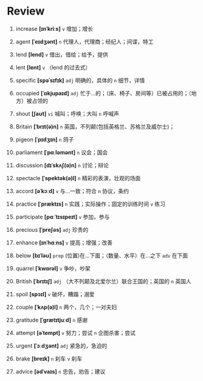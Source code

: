 # Review
1. increase **[ɪnˈkriːs]** `v` 增加；增长

2. agent **[ˈeɪdʒənt]** `n` 代理人，代理商；经纪人；间谍，特工

3. lend **[lend]** `v` 借出，借给；给予，提供

4. lent **[lent]** `v` （lend 的过去式）

5. specific **[spəˈsɪfɪk]** `adj` 明确的，具体的 `n` 细节，详情

6. occupied **[ˈɒkjupaɪd]** `adj` 忙于...的；（床、椅子、房间等）已被占用的；（地方）被占领的

7. shout **[ʃaʊt]** `vi` 喊叫；呼唤；大叫 `n` 呼喊声

8. Britain **[ˈbrɪt(ə)n]** `n` 英国，不列颠(包括英格兰、苏格兰及威尔士)；

9. pigeon **[ˈpɪdʒɪn]** `n` 鸽子

10. parliament **[ˈpɑːləmənt]** `n` 议会；国会

11. discussion **[dɪˈskʌʃ(ə)n]** `n` 讨论；辩论

12. spectacle **[ˈspektək(ə)l]** `n` 精彩的表演，壮观的场面

13. accord **[əˈkɔːd]** `v` 与...一致；符合 `n` 协议，条约

14. practice **[ˈpræktɪs]** `n` 实践；实际操作；固定的训练时间 `v` 练习

15. participate **[pɑːˈtɪsɪpeɪt]** `v` 参加，参与

16. precious **[ˈpreʃəs]** `adj` 珍贵的

17. enhance **[ɪnˈhɑːns]** `v` 提高；增强；改善

18. below **[bɪˈləʊ]** `prep` (位置)在...下面；（数量、水平）在...之下 `adv` 在下面

19. quarrel **[ˈkwɒrəl]** `v` 争吵，吵架

20. British **[ˈbrɪtɪʃ]** `adj` （大不列颠及北爱尔兰）联合王国的；英国的 `n` 英国人

21. spoil **[spɔɪl]** `v` 破坏，糟蹋；溺爱

22. couple **[ˈkʌp(ə)l]** `n` 两个，几个；一对夫妇

23. gratitude **[ˈɡrætɪtjuːd]** `n` 感谢

24. attempt **[əˈtempt]** `v` 努力；尝试 `n` 企图杀害；尝试

25. urgent **[ˈɜːdʒənt]** `adj` 紧急的，急迫的

26. brake **[breɪk]** `n` 刹车 `v` 刹车

27. advice **[ədˈvaɪs]** `n` 忠告，劝告；建议


